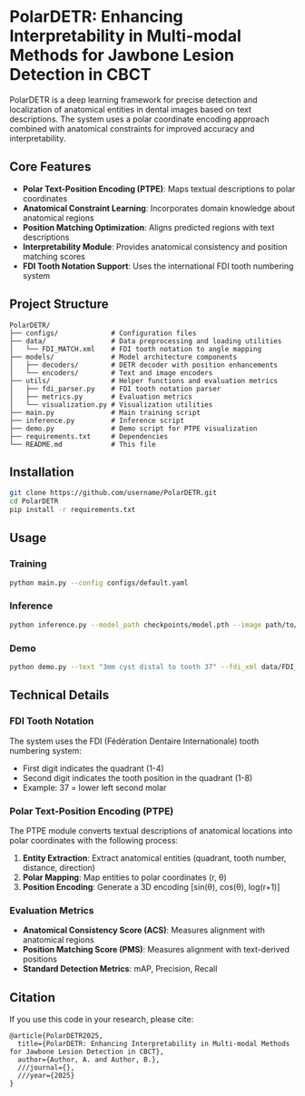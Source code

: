 # PolarDETR: Enhancing Interpretability in Multi-modal Methods for Jawbone Lesion Detection in CBCT


PolarDETR is a deep learning framework for precise detection and localization of anatomical entities in dental images based on text descriptions. The system uses a polar coordinate encoding approach combined with anatomical constraints for improved accuracy and interpretability.

## Core Features

- **Polar Text-Position Encoding (PTPE)**: Maps textual descriptions to polar coordinates
- **Anatomical Constraint Learning**: Incorporates domain knowledge about anatomical regions
- **Position Matching Optimization**: Aligns predicted regions with text descriptions
- **Interpretability Module**: Provides anatomical consistency and position matching scores
- **FDI Tooth Notation Support**: Uses the international FDI tooth numbering system

## Project Structure

```
PolarDETR/
├── configs/             # Configuration files
├── data/                # Data preprocessing and loading utilities
│   └── FDI_MATCH.xml    # FDI tooth notation to angle mapping
├── models/              # Model architecture components
│   ├── decoders/        # DETR decoder with position enhancements
│   └── encoders/        # Text and image encoders
├── utils/               # Helper functions and evaluation metrics
│   ├── fdi_parser.py    # FDI tooth notation parser
│   ├── metrics.py       # Evaluation metrics
│   └── visualization.py # Visualization utilities
├── main.py              # Main training script
├── inference.py         # Inference script
├── demo.py              # Demo script for PTPE visualization
├── requirements.txt     # Dependencies
└── README.md            # This file
```

## Installation

```bash
git clone https://github.com/username/PolarDETR.git
cd PolarDETR
pip install -r requirements.txt
```

## Usage

### Training

```bash
python main.py --config configs/default.yaml
```

### Inference

```bash
python inference.py --model_path checkpoints/model.pth --image path/to/image.dcm --text "3mm cyst distal to tooth 37"
```

### Demo

```bash
python demo.py --text "3mm cyst distal to tooth 37" --fdi_xml data/FDI_MATCH.xml
```

## Technical Details

### FDI Tooth Notation

The system uses the FDI (Fédération Dentaire Internationale) tooth numbering system:

- First digit indicates the quadrant (1-4)
- Second digit indicates the tooth position in the quadrant (1-8)
- Example: 37 = lower left second molar

### Polar Text-Position Encoding (PTPE)

The PTPE module converts textual descriptions of anatomical locations into polar coordinates with the following process:

1. **Entity Extraction**: Extract anatomical entities (quadrant, tooth number, distance, direction)
2. **Polar Mapping**: Map entities to polar coordinates (r, θ)
3. **Position Encoding**: Generate a 3D encoding [sin(θ), cos(θ), log(r+1)]

### Evaluation Metrics

- **Anatomical Consistency Score (ACS)**: Measures alignment with anatomical regions
- **Position Matching Score (PMS)**: Measures alignment with text-derived positions
- **Standard Detection Metrics**: mAP, Precision, Recall

## Citation

If you use this code in your research, please cite:

```
@article{PolarDETR2025,
  title={PolarDETR: Enhancing Interpretability in Multi-modal Methods for Jawbone Lesion Detection in CBCT},
  author={Author, A. and Author, B.},
  ///journal={},
  ///year={2025}
}
```
